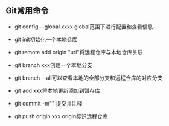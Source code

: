 ## Git常用命令

- git config --global xxxx global范围下进行配置和查看信息-
- git init初始化一个本地仓库
- git remote add origin "url"将远程仓库与本地仓库关联
- git branch xxx创建一个本地分支
- git branch --all可以查看本地的全部分支和远程仓库的对应分支

- git add xxx将本地更新添加到暂存库
- git commit -m"" 提交并注释
- git push origin xxx origin标识远程仓库
